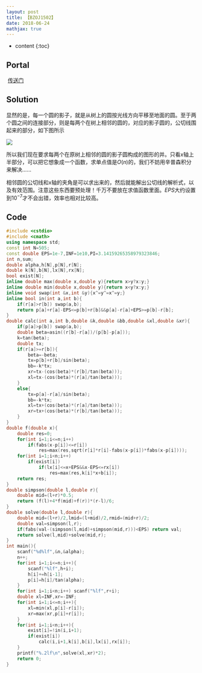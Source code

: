 ```yaml
---
layout: post
title: 【BZOJ1502】
date: 2018-06-24
mathjax: true
---
```

* content
{:toc}
## Portal

​	[传送门](https://www.lydsy.com/JudgeOnline/problem.php?id=1502)



## Solution

​	显然的是，每一个圆的影子，就是从树上的圆按光线方向平移至地面的圆。至于两个圆之间的连接部分，则是每两个在树上相邻的圆的，对应的影子圆的，公切线围起来的部分，如下图所示

![](C:\Users\Administrator\Pictures\Blog\1.png)

​	所以我们现在要求每两个在原树上相邻的圆的影子圆构成的图形的并。只看$x$轴上半部分，可以把它想象成一个函数，求单点值是$O(n)$的，我们不妨用辛普森积分来解决......

​	相邻圆的公切线和x轴的夹角是可以求出来的，然后就能解出公切线的解析式，以及有效范围。注意这些东西要预处理！千万不要放在求值函数里面。$EPS$大约设置到$10^{-7}$才不会出错，效率也相对比较高。



## Code

```c++
#include <cstdio>
#include <cmath>
using namespace std;
const int N=505;
const double EPS=1e-7,INF=1e10,PI=3.14159265358979323846;
int n,sum;
double alpha,h[N],p[N],r[N];
double k[N],b[N],lx[N],rx[N];
bool exist[N];
inline double max(double x,double y){return x>y?x:y;}
inline double min(double x,double y){return x<y?x:y;}
inline void swap(int &x,int &y){x^=y^=x^=y;}
inline bool in(int a,int b){
	if(r[a]>r[b]) swap(a,b);
	return p[a]+r[a]-EPS<=p[b]+r[b]&&p[a]-r[a]+EPS>=p[b]-r[b];
}
double calc(int a,int b,double &k,double &bb,double &xl,double &xr){
	if(p[a]>p[b]) swap(a,b);
	double beta=asin((r[b]-r[a])/(p[b]-p[a]));
	k=tan(beta);
	double tx;
	if(r[a]>=r[b]){
		beta=-beta;
		tx=p[b]+r[b]/sin(beta);	
		bb=-k*tx;	
		xr=tx-(cos(beta)*(r[b]/tan(beta)));
		xl=tx-(cos(beta)*(r[a]/tan(beta)));
	}
	else{
		tx=p[a]-r[a]/sin(beta);
		bb=-k*tx;
		xl=tx+(cos(beta)*(r[a]/tan(beta)));
		xr=tx+(cos(beta)*(r[b]/tan(beta)));
	}
}
double f(double x){
	double res=0;
	for(int i=1;i<=n;i++) 
		if(fabs(x-p[i])<=r[i]) 
			res=max(res,sqrt(r[i]*r[i]-fabs(x-p[i])*fabs(x-p[i])));
	for(int i=1;i<n;i++)
		if(exist[i])
			if(lx[i]<=x+EPS&&x-EPS<=rx[i])
				res=max(res,k[i]*x+b[i]);
	return res;
}
double simpson(double l,double r){
	double mid=(l+r)*0.5;
	return (f(l)+4*f(mid)+f(r))*(r-l)/6;
}
double solve(double l,double r){
	double mid=(l+r)/2,lmid=(l+mid)/2,rmid=(mid+r)/2;
	double val=simpson(l,r);
	if(fabs(val-(simpson(l,mid)+simpson(mid,r)))<EPS) return val;
	return solve(l,mid)+solve(mid,r);
}
int main(){
	scanf("%d%lf",&n,&alpha);
	n++;
	for(int i=1;i<=n;i++){
		scanf("%lf",h+i);
		h[i]+=h[i-1];
		p[i]=h[i]/tan(alpha);
	}
	for(int i=1;i<n;i++) scanf("%lf",r+i);
	double xl=INF,xr=-INF;
	for(int i=1;i<=n;i++){
		xl=min(xl,p[i]-r[i]);
		xr=max(xr,p[i]+r[i]);
	}
	for(int i=1;i<n;i++){
		exist[i]=!in(i,i+1);
		if(exist[i])
			calc(i,i+1,k[i],b[i],lx[i],rx[i]);
	}
	printf("%.2lf\n",solve(xl,xr)*2);
	return 0;
}
```

